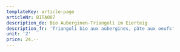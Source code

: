 ```yaml
---
templateKey: article-page
articleNr: BITA007
description_de: Bio Auberginen-Triangoli im Eierteig
description_fr: 'Triangoli bio aux aubergines, pâte aux oeufs'
unit: '2'
price: 24.--
---
```



